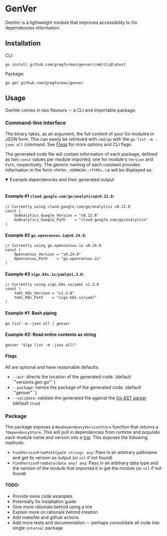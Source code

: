 # GenVer

GenVer is a lightweight module that improves accessibility to Go dependencies information.

## Installation

CLI:
```shell
go install github.com/gregfurman/genver/cmd/cli@latest
```

Package:
```shell
go get github.com/gregfurman/genver
```

## Usage

GenVer comes in two flavours --  a CLI and importable package.

### Command-line Interface
The binary takes, as an argument, the full content of your Go modules in JSON form. This can easily be retrieved with `cmd/go` with the `go list -m -json all` command. See [Flags](#flags) for more options and CLI flags.

The generated code file will contain information of each package, defined as two `const` values per module imported, one for module's `Version` and `Path`, respectively. The generic naming of each constant provides information in the form `<PATH>_<DOMAIN>_<TYPE>`. i.e  will be displayed as:


<details open>
<summary>Example dependencies and their generated output</summary>
<br>

#### Example #1 `cloud.google.com/go/analytics@v0.12.0`:
```golang
// Currently using cloud.google.com/go/analytics v0.12.0 
const (
    GoAnalytics_Google_Version = "v0.12.0"
    GoAnalytics_Google_Path    = "cloud.google.com/go/analytics"
)
```

#### Example #2 `go.opencensus.io@v0.24.0`:
```golang
// Currently using go.opencensus.io v0.24.0 
const (
    Opencensus_Version = "v0.24.0"
    Opencensus_Path    = "go.opencensus.io"
)
```

#### Example #3 `sigs.k8s.io/yaml@v1.3.0`:
```golang
// Currently using sigs.k8s.io/yaml v1.3.0 
const (
    Yaml_K8s_Version = "v1.3.0"
    Yaml_K8s_Path    = "sigs.k8s.io/yaml"
)
```
</details>


#### Example #1: Bash piping
```shell
go list -m -json all | genver 
```

#### Example #2: Read entire contents as string
```shell
genver "$(go list -m -json all)"
```

#### Flags 
All are optional and have reasonable defaults:
* `--out`: directs the location of the generated code. (default `"versions.gen.go"``)
* `--package`: names the package of the generated code. (default `"genver"``)
* `--validate`: validate the generated file against the [Go AST parser](https://pkg.go.dev/go/parser#ParseFile) (default `true`)

### Package

The package exposes a `NewDependencyVersionStore` function that returns a `*DependencyStore`. This will pull in dependencies from runtime and populate each module name and version into a [trie](https://en.wikipedia.org/wiki/Trie). This exposes the following methods:
* `FindVersionFromPath(path string) any`: Pass in an arbitrary pathname and get its version as output (or `nil` if not found)
* `FindVersionFromData(data any) any`: Pass in an arbitrary data type and the version of the module that imported it in get the module (or `nil` if not found)

#### TODO:
- Provide more code examples
- Potentially fix installation guide
- Give more rationale behind using a trie
- Explain more on rationale behind creation
- Add makefile and github actions
- Add more tests and documentation -- perhaps consolidate all code into single `internal` package
